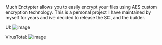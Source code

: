 Much Enctypter allows you to easily encrypt your files using AES custom encryption technology.
This is a personal project I have maintained by myself for years and ive decided to release the SC, and the builder.

UI:
![image](https://github.com/unknxwnleaks/Crypter/assets/161262685/080a1035-2c30-4287-9b45-57b607ce87da)


VirusTotal:
![image](https://github.com/unknxwnleaks/Crypter/assets/161262685/f42a771c-5901-430d-bfeb-8834b8c4d661)
